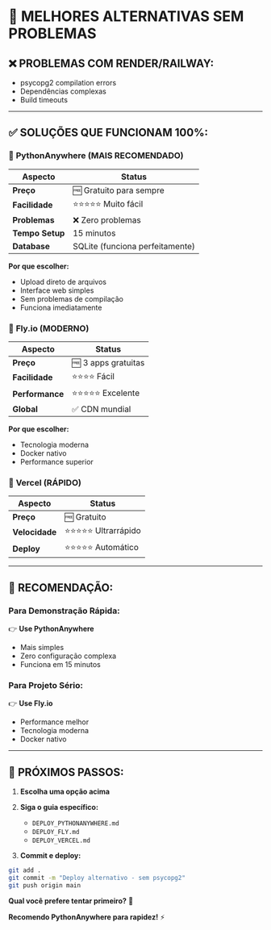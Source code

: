 # 🎯 MELHORES ALTERNATIVAS SEM PROBLEMAS

## ❌ **PROBLEMAS COM RENDER/RAILWAY:**
- psycopg2 compilation errors
- Dependências complexas
- Build timeouts

---

## ✅ **SOLUÇÕES QUE FUNCIONAM 100%:**

### 🥇 **PythonAnywhere (MAIS RECOMENDADO)**
| Aspecto | Status |
|---------|--------|
| **Preço** | 🆓 Gratuito para sempre |
| **Facilidade** | ⭐⭐⭐⭐⭐ Muito fácil |
| **Problemas** | ❌ Zero problemas |
| **Tempo Setup** | 15 minutos |
| **Database** | SQLite (funciona perfeitamente) |

**Por que escolher:**
- Upload direto de arquivos
- Interface web simples  
- Sem problemas de compilação
- Funciona imediatamente

### 🥈 **Fly.io (MODERNO)**
| Aspecto | Status |
|---------|--------|
| **Preço** | 🆓 3 apps gratuitas |
| **Facilidade** | ⭐⭐⭐⭐ Fácil |
| **Performance** | ⭐⭐⭐⭐⭐ Excelente |
| **Global** | ✅ CDN mundial |

**Por que escolher:**
- Tecnologia moderna
- Docker nativo
- Performance superior

### 🥉 **Vercel (RÁPIDO)**
| Aspecto | Status |
|---------|--------|
| **Preço** | 🆓 Gratuito |
| **Velocidade** | ⭐⭐⭐⭐⭐ Ultrarrápido |
| **Deploy** | ⭐⭐⭐⭐⭐ Automático |

---

## 🎯 **RECOMENDAÇÃO:**

### **Para Demonstração Rápida:**
👉 **Use PythonAnywhere**
- Mais simples
- Zero configuração complexa
- Funciona em 15 minutos

### **Para Projeto Sério:**
👉 **Use Fly.io**
- Performance melhor
- Tecnologia moderna
- Docker nativo

---

## 🚀 **PRÓXIMOS PASSOS:**

1. **Escolha uma opção acima**
2. **Siga o guia específico:**
   - `DEPLOY_PYTHONANYWHERE.md`
   - `DEPLOY_FLY.md`
   - `DEPLOY_VERCEL.md`

3. **Commit e deploy:**
```bash
git add .
git commit -m "Deploy alternativo - sem psycopg2"
git push origin main
```

**Qual você prefere tentar primeiro?** 🤔

**Recomendo PythonAnywhere para rapidez!** ⚡
